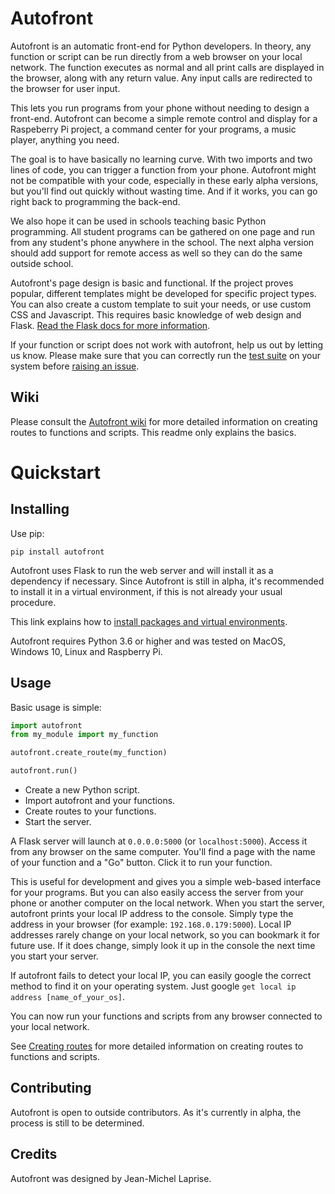 # Autofront

Autofront is an automatic front-end for Python developers. In theory, any function or script can be run directly from a web browser on your local network. The function executes as normal and all print calls are displayed in the browser, along with any return value. Any input calls are redirected to the browser for user input.

This lets you run programs from your phone without needing to design a front-end. Autofront can become a simple remote control and display for a Raspeberry Pi project, a command center for your programs, a music player, anything you need.

The goal is to have basically no learning curve. With two imports and two lines of code, you can trigger a function from your phone. Autofront might not be compatible with your code, especially in these early alpha versions, but you'll find out quickly without wasting time. And if it works, you can go right back to programming the back-end.

We also hope it can be used in schools teaching basic Python programming. All student programs can be gathered on one page and run from any student's phone anywhere in the school. The next alpha version should add support for remote access as well so they can do the same outside school.

Autofront's page design is basic and functional. If the project proves popular, different templates might be developed for specific project types. You can also create a custom template to suit your needs, or use custom CSS and Javascript. This requires basic knowledge of web design and Flask. [Read the Flask docs for more information](https://flask.palletsprojects.com/en/1.1.x/#user-s-guide).

If your function or script does not work with autofront, help us out by letting us know. Please make sure that you can correctly run the [test suite](https://github.com/JimmyLamothe/autofront/wiki/Examples-and-tests#test-suit) on your system before [raising an issue](https://github.com/JimmyLamothe/autofront/issues).

## Wiki

Please consult the [Autofront wiki](https://github.com/JimmyLamothe/autofront/wiki/Creating-routes) for more detailed information on creating routes to functions and scripts. This readme only explains the basics.

# Quickstart

## Installing

Use pip:

```
pip install autofront
```

Autofront uses Flask to run the web server and will install it as a dependency if necessary. Since Autofront is still in alpha, it's recommended to install it in a virtual environment, if this is not already your usual procedure. 

This link explains how to [install packages and virtual environments](https://packaging.python.org/tutorials/installing-packages/).

Autofront requires Python 3.6 or higher and was tested on MacOS, Windows 10, Linux and Raspberry Pi.

## Usage

Basic usage is simple:

```python
import autofront
from my_module import my_function

autofront.create_route(my_function)

autofront.run()
```
* Create a new Python script.
* Import autofront and your functions.
* Create routes to your functions.
* Start the server.

A Flask server will launch at ```0.0.0.0:5000``` (or ```localhost:5000```). Access it from any browser on the same computer. You'll find a page with the name of your function and a "Go" button. Click it to run your function.

This is useful for development and gives you a simple web-based interface for your programs. But you can also easily access the server from your phone or another computer on the local network. When you start the server, autofront prints your local IP address to the console. Simply type the address in your browser (for example: ```192.168.0.179:5000```). Local IP addresses rarely change on your local network, so you can bookmark it for future use. If it does change, simply look it up in the console the next time you start your server.

If autofront fails to detect your local IP, you can easily google the correct method to find it on your operating system. Just google ```get local ip address [name_of_your_os]```.

You can now run your functions and scripts from any browser connected to your local network.

See [Creating routes](https://github.com/JimmyLamothe/autofront/wiki/Creating-routes) for more detailed information on creating routes to functions and scripts.

## Contributing

Autofront is open to outside contributors. As it's currently in alpha, the process is still to be determined. 

## Credits

Autofront was designed by Jean-Michel Laprise.
